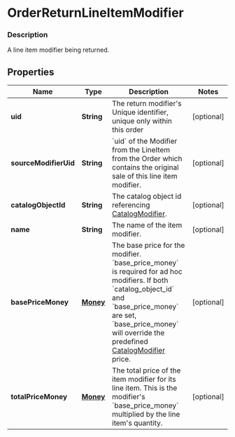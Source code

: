 
# OrderReturnLineItemModifier

### Description

A line item modifier being returned.

## Properties
Name | Type | Description | Notes
------------ | ------------- | ------------- | -------------
**uid** | **String** | The return modifier&#39;s Unique identifier, unique only within this order |  [optional]
**sourceModifierUid** | **String** | &#x60;uid&#x60; of the Modifier from the LineItem from the Order which contains the original sale of this line item modifier. |  [optional]
**catalogObjectId** | **String** | The catalog object id referencing [CatalogModifier](#type-catalogmodifier). |  [optional]
**name** | **String** | The name of the item modifier. |  [optional]
**basePriceMoney** | [**Money**](Money.md) | The base price for the modifier.  &#x60;base_price_money&#x60; is required for ad hoc modifiers. If both &#x60;catalog_object_id&#x60; and &#x60;base_price_money&#x60; are set, &#x60;base_price_money&#x60; will override the predefined [CatalogModifier](#type-catalogmodifier) price. |  [optional]
**totalPriceMoney** | [**Money**](Money.md) | The total price of the item modifier for its line item. This is the modifier&#39;s &#x60;base_price_money&#x60; multiplied by the line item&#39;s quantity. |  [optional]




